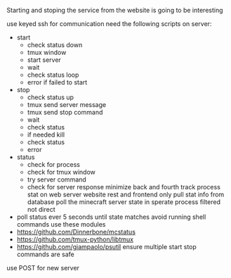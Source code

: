 Starting and stoping the service from the website is going to be interesting

use keyed ssh for communication
need the following scripts on server:
  - start
    - check status down
    - tmux window
    - start server
    - wait
    - check status loop
    - error if failed to start
  - stop
    - check status up
    - tmux send server message
    - tmux send stop command
    - wait
    - check status
    - if needed kill
    - check status
    - error
  - status
    - check for process
    - check for tmux window
    - try server command
    - check for server response
minimize back and fourth
track process stat on web server
website rest and frontend only pull stat info from database
poll the minecraft server state in sperate process filtered not direct
  - poll status ever 5 seconds until state matches
avoid running shell commands use these modules
  - https://github.com/Dinnerbone/mcstatus
  - https://github.com/tmux-python/libtmux
  - https://github.com/giampaolo/psutil
ensure multiple start stop commands are safe

use POST for new server
